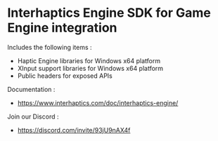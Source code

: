 # Interhaptics Engine SDK for Game Engine integration

Includes the following items : 
+ Haptic Engine libraries for Windows x64 platform 
+ XInput support libraries for Windows x64 platform 
+ Public headers for exposed APIs 

Documentation : 
+ https://www.interhaptics.com/doc/interhaptics-engine/ 

Join our Discord : 
+ https://discord.com/invite/93jU9nAX4f  